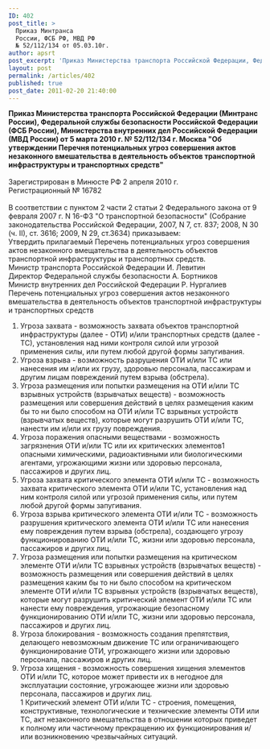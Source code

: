 ```yaml
---
ID: 402
post_title: >
  Приказ Минтранса
  России, ФСБ РФ, МВД РФ
  № 52/112/134 от 05.03.10г.
author: apsrt
post_excerpt: 'Приказ Министерства транспорта Российской Федерации, Федеральной службы безопасности Российской Федерации (ФСБ России), Министерства внутренних дел Российской Федерации (МВД России) от 5 марта 2010 г. № 52/112/134  &quot;Об утверждении Перечня потенциальных угроз совершения актов незаконного вмешательства в деятельность объектов транспортной инфраструктуры и транспортных средств&quot;'
layout: post
permalink: /articles/402
published: true
post_date: 2011-02-20 21:40:00
---
```

<strong>Приказ Министерства транспорта Российской Федерации (Минтранс России), Федеральной службы безопасности Российской Федерации (ФСБ России), Министерства внутренних дел Российской Федерации (МВД России) от 5 марта 2010 г. № 52/112/134 г. Москва &quot;Об утверждении Перечня потенциальных угроз совершения актов незаконного вмешательства в деятельность объектов транспортной инфраструктуры и транспортных средств&quot; </strong><br />
 	<br />
Зарегистрирован в Минюсте РФ 2 апреля 2010 г.<br />
Регистрационный № 16782<br />
<br />
В соответствии с пунктом 2 части 2 статьи 2 Федерального закона от 9 февраля 2007 г. N 16-ФЗ &quot;О транспортной безопасности&quot; (Собрание законодательства Российской Федерации, 2007, N 7, ст. 837; 2008, N 30 (ч. II), ст. 3616; 2009, N 29, ст.3634) приказываем:<br />
Утвердить прилагаемый Перечень потенциальных угроз совершения актов незаконного вмещательства в деятельность объектов транспортной инфраструктуры и транспортных средств.<br />
Министр транспорта Российской Федерации И. Левитин<br />
Директор Федеральной службы безопасности А. Бортников<br />
Министр внутренних дел Российской Федерации Р. Нургалиев<br />
Перечень потенциальных угроз совершения актов незаконного вмешательства в деятельность объектов транспортной инфраструктуры и транспортных средств<br />
1. Угроза захвата - возможность захвата объектов транспортной инфраструктуры (далее - ОТИ) и/или транспортных средств (далее - ТС), установления над ними контроля силой или угрозой применения силы, или путем любой другой формы запугивания.<br />
2. Угроза взрыва - возможность разрушения ОТИ и/или ТС или нанесения им и/или их грузу, здоровью персонала, пассажирам и другим лицам повреждений путем взрыва (обстрела).<br />
3. Угроза размещения или попытки размещения на ОТИ и/или ТС взрывных устройств (взрывчатых веществ) - возможность размещения или совершения действий в целях размещения каким бы то ни было способом на ОТИ и/или ТС взрывных устройств (взрывчатых веществ), которые могут разрушить ОТИ и/или ТС, нанести им и/или их грузу повреждения.<br />
4. Угроза поражения опасными веществами - возможность загрязнения ОТИ и/или ТС или их критических элементов1 опасными химическими, радиоактивными или биологическими агентами, угрожающими жизни или здоровью персонала, пассажиров и других лиц.<br />
5. Угроза захвата критического элемента ОТИ и/или ТС - возможность захвата критического элемента ОТИ и/или ТС, установления над ним контроля силой или угрозой применения силы, или путем любой другой формы запугивания.<br />
6. Угроза взрыва критического элемента ОТИ и/или ТС - возможность разрушения критического элемента ОТИ и/или ТС или нанесения ему повреждения путем взрыва (обстрела), создающего угрозу функционированию ОТИ и/или ТС, жизни или здоровью персонала, пассажиров и других лиц.<br />
7. Угроза размещения или попытки размещения на критическом элементе ОТИ и/или ТС взрывных устройств (взрывчатых веществ) - возможность размещения или совершения действий в целях размещения каким бы то ни было способом на критическом элементе ОТИ и/или ТС взрывных устройств (взрывчатых веществ), которые могут разрушить критический элемент ОТИ и/или ТС или нанести ему повреждения, угрожающие безопасному функционированию ОТИ и/или ТС, жизни или здоровью персонала, пассажиров и других лиц.<br />
8. Угроза блокирования - возможность создания препятствия, делающего невозможным движение ТС или ограничивающего функционирование ОТИ, угрожающего жизни или здоровью персонала, пассажиров и других лиц.<br />
9. Угроза хищения - возможность совершения хищения элементов ОТИ и/или ТС, которое может привести их в негодное для эксплуатации состояние, угрожающее жизни или здоровью персонала, пассажиров и других лиц.<br />
1 Критический элемент ОТИ и/или ТС - строения, помещения, конструктивные, технологические и технические элементы ОТИ или ТС, акт незаконного вмешательства в отношении которых приведет к полному или частичному прекращению их функционирования и/или возникновению чрезвычайных ситуаций.